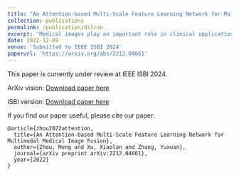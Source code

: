 ```yaml
---
title: "An Attention-based Multi-Scale Feature Learning Network for Multimodal Medical Image Fusion"
collection: publications
permalink: /publication/dilran
excerpt: 'Medical images play an important role in clinical applications. Multimodal medical images could provide rich information about patients for physicians to diagnose. The image fusion technique is able to synthesize complementary information from multimodal images into a single image. This technique will prevent radiologists switch back and forth between different images and save lots of time in the diagnostic process. In this paper, we introduce a novel Dilated Residual Attention Network for the medical image fusion task. Our network is capable to extract multi-scale deep semantic features. Furthermore, we propose a novel fixed fusion strategy termed Softmax-based weighted strategy based on the Softmax weights and matrix nuclear norm. Extensive experiments show our proposed network and fusion strategy exceed the state-of-the-art performance compared with reference image fusion methods on four commonly used fusion metrics.'
date: 2022-12-09
venue: 'Submitted to IEEE ISBI 2024'
paperurl: 'https://arxiv.org/abs/2212.04661'
---
```

This paper is currently under review at IEEE ISBI 2024.

ArXiv vision:
[Download paper here](http://simonZhou86.github.io/files/dilran_arxiv.pdf)

ISBI version:
[Download paper here](http://simonZhou86.github.io/files/ISBI_Paper114.pdf)

If you find our paper useful, please cite our paper:

```{bibtex}
@article{zhou2022attention,
  title={An Attention-based Multi-Scale Feature Learning Network for Multimodal Medical Image Fusion},
  author={Zhou, Meng and Xu, Xiaolan and Zhang, Yuxuan},
  journal={arXiv preprint arXiv:2212.04661},
  year={2022}
}
```